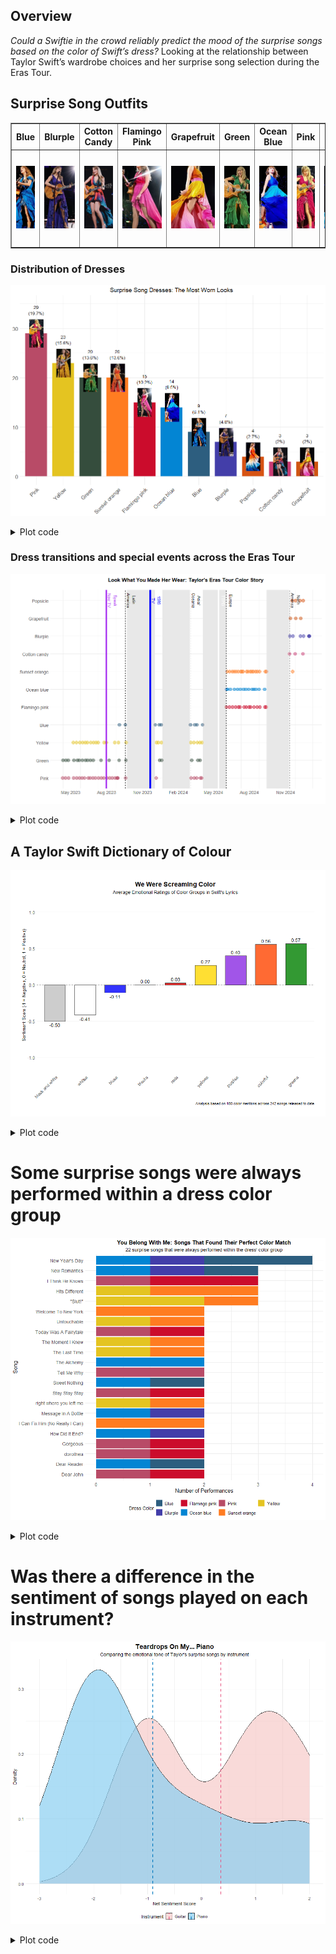 ## Overview

*Could a Swiftie in the crowd reliably predict the mood of the surprise
songs based on the color of Swift’s dress?* Looking at the relationship
between Taylor Swift’s wardrobe choices and her surprise song selection
during the Eras Tour.

## Surprise Song Outfits

<table border="1">
<tr>
<th>Blue</th>
<th>Blurple</th>
<th>Cotton Candy</th>
<th>Flamingo Pink</th>
<th>Grapefruit</th>
<th>Green</th>
<th>Ocean Blue</th>
<th>Pink</th>
<th>Popsicle</th>
<th>Sunset Orange</th>
<th>Yellow</th>
</tr>
<tr>
<td style="width:100px; height:150px; text-align:center; vertical-align:middle">
<img src="https://github.com/cmjt/studyinswift/blob/main/dress_images/images_high_res/cropped/blue.jpg?raw=true" width="100" height="100" style="object-fit:cover">
</td>
<td style="width:100px; height:150px; text-align:center; vertical-align:middle">
<img src="https://github.com/cmjt/studyinswift/blob/main/dress_images/images_high_res/cropped/blurple.jpg?raw=true" width="100" height="100" style="object-fit:cover">
</td>
<td style="width:100px; height:150px; text-align:center; vertical-align:middle">
<img src="https://github.com/cmjt/studyinswift/blob/main/dress_images/images_high_res/cropped/cotton_candy.jpg?raw=true" width="100" height="100" style="object-fit:cover">
</td>
<td style="width:100px; height:150px; text-align:center; vertical-align:middle">
<img src="https://github.com/cmjt/studyinswift/blob/main/dress_images/images_high_res/cropped/flamingo_pink.jpg?raw=true" width="100" height="100" style="object-fit:cover">
</td>
<td style="width:100px; height:150px; text-align:center; vertical-align:middle">
<img src="https://github.com/cmjt/studyinswift/blob/main/dress_images/images_high_res/cropped/grapefruit.jpg?raw=true" width="100" height="100" style="object-fit:cover">
</td>
<td style="width:100px; height:150px; text-align:center; vertical-align:middle">
<img src="https://github.com/cmjt/studyinswift/blob/main/dress_images/images_high_res/cropped/green.jpg?raw=true" width="100" height="100" style="object-fit:cover">
</td>
<td style="width:100px; height:150px; text-align:center; vertical-align:middle">
<img src="https://github.com/cmjt/studyinswift/blob/main/dress_images/images_high_res/cropped/ocean_blue.jpg?raw=true" width="100" height="100" style="object-fit:cover">
</td>
<td style="width:100px; height:150px; text-align:center; vertical-align:middle">
<img src="https://github.com/cmjt/studyinswift/blob/main/dress_images/images_high_res/cropped/pink.jpg?raw=true" width="100" height="100" style="object-fit:cover">
</td>
<td style="width:100px; height:150px; text-align:center; vertical-align:middle">
<img src="https://github.com/cmjt/studyinswift/blob/main/dress_images/images_high_res/cropped/popsicle.jpg?raw=true" width="100" height="100" style="object-fit:cover">
</td>
<td style="width:100px; height:150px; text-align:center; vertical-align:middle">
<img src="https://github.com/cmjt/studyinswift/blob/main/dress_images/images_high_res/cropped/sunset_orange.jpg?raw=true" width="100" height="100" style="object-fit:cover">
</td>
<td style="width:100px; height:150px; text-align:center; vertical-align:middle">
<img src="https://github.com/cmjt/studyinswift/blob/main/dress_images/images_high_res/cropped/yellow.jpg?raw=true" width="100" height="100" style="object-fit:cover">
</td>
</tr>
</table>

### Distribution of Dresses
![](https://github.com/cmjt/studyinswift/blob/main/README_files/figure-markdown_strict/unnamed-chunk-1-2.png?raw=true)

<details>
<summary>
Plot code
</summary>

```r
    require(tidyverse)
    require(ggimage)
    surpriseSongsDressColours <- "raw_data/surprise_songs.xlsx"
    surpriseSongsDressColours <- readxl::read_excel(surpriseSongsDressColours, sheet = "List")

    pianoSongsData <- surpriseSongsDressColours[surpriseSongsDressColours$Instrument == "Piano",]
    dressColorMapping <- unique(pianoSongsData %>% select(DressName, ColourHex1))
    colorPaletteDresses <- setNames(dressColorMapping$ColourHex1, dressColorMapping$DressName)
    pianoSongsData$Date <- as.Date(pianoSongsData$Date)
    pathToDressColours <- "dress_images/images_high_res/cropped/"
    pianoSongsData %>%
      count(DressName) %>%
      mutate(
        percentage = n / sum(n) * 100,
        imagePath = case_when(
          DressName == "Pink" ~paste0(pathToDressColours, "pink.jpg"),
          DressName == "Green" ~paste0(pathToDressColours, "green.jpg"),
          DressName == "Yellow" ~paste0(pathToDressColours, "yellow.jpg"),
          DressName == "Blue" ~paste0(pathToDressColours, "blue.jpg"),
          DressName == "Flamingo pink" ~ paste0(pathToDressColours,"flamingo_pink.jpg"),
          DressName == "Ocean blue" ~ paste0(pathToDressColours,"ocean_blue.jpg"),
          DressName == "Sunset orange" ~ paste0(pathToDressColours,"sunset_orange.jpg"),
          DressName == "Cotton candy" ~paste0(pathToDressColours, "cotton_candy.jpg"),
          DressName == "Blurple" ~paste0(pathToDressColours, "blurple.jpg"),
          DressName == "Grapefruit" ~ paste0(pathToDressColours,"grapefruit.jpg"),
          DressName == "Popsicle" ~ paste0(pathToDressColours,"popsicle.jpg"),
          # Add more conditions for each DressName
          TRUE ~ NA_character_
        )
      ) -> pianoSongsDataWithImages

pianoSongsData %>%
  count(DressName) %>%
  mutate(
    percentage = n / sum(n) * 100,
    imagePath = case_when(
      DressName == "Pink" ~paste0(pathToDressColours, "Pink.jpg"),
      DressName == "Green" ~paste0(pathToDressColours, "Green.jpg"),
      DressName == "Yellow" ~paste0(pathToDressColours, "Yellow.jpg"),
      DressName == "Blue" ~paste0(pathToDressColours, "Blue.jpg"),
      DressName == "Flamingo pink" ~ paste0(pathToDressColours,"Flamingo pink.jpg"),
      DressName == "Ocean blue" ~ paste0(pathToDressColours,"Ocean blue.jpg"),
      DressName == "Sunset orange" ~ paste0(pathToDressColours,"Sunset orange.jpg"),
      DressName == "Cotton candy" ~paste0(pathToDressColours, "Cotton candy.jpg"),
      DressName == "Blurple" ~paste0(pathToDressColours, "Blurple.jpg"),
      DressName == "Grapefruit" ~ paste0(pathToDressColours,"Grapefruit.jpg"),
      DressName == "Popsicle" ~ paste0(pathToDressColours,"Popsicle.jpg"),
      TRUE ~ NA_character_
    )
  ) -> pianoSongsDataWithImages

dressVis <- ggplot(pianoSongsDataWithImages, aes(x = reorder(DressName, -n), y = n, fill = DressName)) +
  geom_bar(stat = "identity", width = 0.8) +  
  geom_image(
    aes(image = imagePath, y = n),  
    size = 0.15,                    
    by = "height"                    
  ) +
  geom_text(
    aes(y = n + 3.8, label = paste0(n, "\n(", round(percentage, 1), "%)")),  
    vjust = 0,  
    color = "black",
    size = 4
  ) +
  scale_fill_manual(values = colorPaletteDresses) +
  theme_minimal() +
  labs(
    title = "Surprise Song Dresses: The Most Worn Looks",
    x = "Dress Color",
    y = "Count"
  ) +
  theme(
    axis.text.x = element_text(angle = 45, hjust = 1, size = 14),
    axis.text.y = element_text(size = 14),
    plot.title = element_text(hjust = 0.5, size = 16),
    axis.title.x = element_blank(),
    axis.title.y = element_blank(),
    legend.position = "none"
  ) +
  ylim(0, 35)  # Increase limit to prevent text from the pink dress from being cropped


ggsave("README_files/figure-markdown_strict/unnamed-chunk-1-2.png", width=10, height=8)

dressVis
```
</details>

### Dress transitions and special events across the Eras Tour
![](https://github.com/cmjt/studyinswift/blob/main/README_files/figure-markdown_strict/unnamed-chunk-1-3.png?raw=true)

<details>
<summary>
Plot code
</summary>

```r
# First, find the first date for each dress
dress_first_appearance <- pianoSongsData %>%
  group_by(DressName) %>%
  summarize(FirstAppearance = min(Date)) %>%
  arrange((FirstAppearance))

# Convert DressName to a factor with ordered levels
pianoSongsData$DressName <- factor(pianoSongsData$DressName, 
                                   levels = dress_first_appearance$DressName)

max_dress_level <- length(unique(pianoSongsData$DressName))

ggplot(pianoSongsData, aes(x = Date, y = DressName, color = ColourHex1)) +
  geom_point(size = 4, alpha = 0.5) +
  scale_color_identity() +
  theme_minimal() +
  labs(
    title = "Look What You Made Her Wear: Taylor's Eras Tour Color Story",
    x = "",
    y = ""
  ) +
  geom_rect(aes(xmin = as.Date("2023-08-28"), xmax = as.Date("2023-11-08"),
                ymin = -Inf, ymax = Inf), fill = "gray", alpha = 0.01, color = NA) +
  geom_rect(aes(xmin = as.Date("2023-11-27"), xmax = as.Date("2024-02-06"),
                ymin = -Inf, ymax = Inf), fill = "gray", alpha = 0.01, color = NA) +  
  geom_rect(aes(xmin = as.Date("2024-03-10"), xmax = as.Date("2024-05-08"),
                ymin = -Inf, ymax = Inf), fill = "gray", alpha = 0.01, color = NA) +
  geom_rect(aes(xmin = as.Date("2024-08-21"), xmax = as.Date("2024-10-17"),
                ymin = -Inf, ymax = Inf), fill = "gray", alpha = 0.01, color = NA) +
  # Vertical lines for the key events
  geom_vline(xintercept = as.Date("2024-05-09"), linetype = "dashed", color = "black") +
  geom_vline(xintercept = as.Date("2024-10-18"), linetype = "dashed", color = "black") +
  geom_vline(xintercept = as.Date("2023-08-24"), linetype = "dashed", color = "black") +
  geom_vline(xintercept = as.Date("2024-02-07"), linetype = "dashed", color = "black") +
  geom_vline(xintercept = as.Date("2024-04-19"), linetype = "solid", color = "white", size=2) +
  geom_vline(xintercept = as.Date("2023-07-07"), linetype = "solid", color = "purple", size =2) +
  geom_vline(xintercept = as.Date("2023-10-27"), linetype = "solid", color = "blue", size =2) +
  
  # Text annotations for the events above
  annotate("text", x = as.Date("2024-05-09"), y = max_dress_level, 
           label = "Europe", color = "black", angle = -90, vjust = -1) +
  annotate("text", x = as.Date("2024-10-18"), y = max_dress_level, 
           label = "North \nAmerica", color = "black", angle = -90, vjust = -0.2) +
  annotate("text", x = as.Date("2023-08-24"), y = max_dress_level, 
           label = "Latin \nAmerica", color = "black", angle = -90, vjust = -0.2) +
  annotate("text", x = as.Date("2024-02-07"), y = max_dress_level, 
           label = "Asia/\nOceania", color = "black", angle = -90, vjust = -0.2) +
  annotate("text", x = as.Date("2024-04-19"), y = max_dress_level, 
           label = "TTPD", color = "white", angle = -90, vjust = -1, 
           fontface = "bold") + ##this one is bold because white is hard to see, but TTPD IS white
   annotate("text", x = as.Date("2023-07-07"), y = max_dress_level, 
           label = "Speak\nNow TV", color = "purple", angle = -90, vjust = -0.2) +
  annotate("text", x = as.Date("2023-10-27"), y = max_dress_level, 
           label = "1989\nTV", color = "blue", angle = -90, vjust = -0.2) +
  
  scale_x_date(date_labels = "%b %Y", date_breaks = "3 months") +
  theme(axis.text.x = element_text(angle = 0, hjust = 1, size = 12),
        axis.text.y = element_text(size = 12),
        plot.title = element_text(hjust=0.5, size = 14, margin = margin(b = 20), face = "bold"),
        plot.margin = margin(t = 10, r = 10, b = 10, l = 10)
        )
```
</details>

## A Taylor Swift Dictionary of Colour
![](https://github.com/cmjt/studyinswift/blob/main/README_files/figure-markdown_strict/unnamed-chunk-1-4.png?raw=true)

<details>
<summary>
Plot code
</summary>

```r
# First, create expanded dataset with separated colors and meanings
rawColorData <- data.frame(
  colour = trimws(unlist(strsplit(allSongsMetadata$colour_MK, ";"))),
  meaning = trimws(unlist(strsplit(allSongsMetadata$colour_meaningMK, ";")))
) %>%
  filter(!is.na(colour) & !is.na(meaning))

colorSentimentScores <- rawColorData %>%
  mutate(
    meaning = trimws(meaning),  
    score = case_when(
      tolower(meaning) == "positive" ~ 1,
      tolower(meaning) == "neutral" ~ 0,
      tolower(meaning) == "negative" ~ -1,
      TRUE ~ NA_real_
    )
  )

# Calculate average sentiment for each individual color
individualColorSentiments <- colorSentimentScores %>%
  group_by(colour) %>%
  summarise(
    avgSentiment = mean(score, na.rm = TRUE),
    mentionCount = n()
  ) %>%
  ungroup()

# Create color groups mapping dataset
colorGroupMappings <- data.frame(
  colour = names(colorGroups),
  groupName = unlist(colorGroups)
)

# Calculate group-level sentiments
colorGroupSentiments <- individualColorSentiments %>%
  left_join(colorGroupMappings, by = "colour") %>%
  group_by(groupName) %>%
  summarise(
    groupSentiment = mean(avgSentiment, na.rm = TRUE),
    totalMentions = sum(mentionCount),
    colorsInGroup = n()
  ) %>%
  arrange(desc(groupSentiment))

# Print results
print("Individual Color Sentiments:")
print(individualColorSentiments %>% arrange(desc(avgSentiment)))

print("\nColor Group Sentiments:")
print(colorGroupSentiments)


## Finally, look at it:
# Create representative colors for each group
groupColors <- c(
  "purples" = "#8A2BE2",      # Using ultraviolet
  "yellows" = "#FFD700",      # Using gold
  "reds" = "#FF0000",         # Using red
  "blues" = "#0000FF",        # Using blue
  "greens" = "#008000",       # Using green
  "colorful" = "#FF4500",     # Using rainbow
  "black and white" = "#C0C0C0", # Using silver
  "whites" = "#FFFFFF",       # Using white
  "blacks" = "#000000"        # Using black
)

# Create the enhanced plot
ggplot(colorGroupSentiments, 
       aes(x = reorder(groupName, groupSentiment), 
           y = groupSentiment,
           fill = groupName)) +
  geom_hline(yintercept = 0, 
             linetype = "dashed", 
             color = "gray50",
             size = 0.3) +
  geom_bar(stat = "identity", 
           alpha = 0.8, 
           width = 0.7,
           color = "gray20",
           size = 0.5) +
  geom_text(aes(label = sprintf("%.2f", groupSentiment),
                vjust = ifelse(groupSentiment >= 0, -0.5, 1.5)),
            position = position_dodge(width = 0.7),
            size = 4) +
  scale_fill_manual(values = groupColors) +
  labs(
    title = "We Were Screaming Color",
    subtitle = "Average Emotional Ratings of Color Groups in Swift's Lyrics",
    x = NULL,
    y = "Sentiment Score (-1 = Negative, 0 = Neutral, 1 = Positive)",
    caption = paste("Analysis based on", nrow(rawColorData), "color mentions across 242 songs release to date")
  ) +
  theme_minimal() +
  theme(
    plot.title = element_text(hjust = 0.5, face = "bold", size = 16),
    plot.subtitle = element_text(hjust = 0.5, size = 12),
    axis.text.x = element_text(angle = 45, hjust = 1, size = 11, vjust =1),
    axis.text.y = element_text(size = 11),
    legend.position = "none",
    panel.grid.major.x = element_blank(),
    panel.grid.minor = element_blank(),
    plot.margin = margin(1, 1, 1, 1, "cm")
  ) +
  scale_y_continuous(
    limits = c(-1.1, 1.1),
    breaks = seq(-1, 1, 0.5)
  )

```
</details>


# Some surprise songs were always performed within a dress color group

![](https://github.com/cmjt/studyinswift/blob/main/README_files/figure-markdown_strict/unnamed-chunk-1-5.png?raw=true)

<details>
<summary>
Plot code
</summary>

```r
# Step 1: Calculate which songs were performed with only one color group
songs_with_single_color_group <- multiple_performances %>%
  group_by(`Song title`) %>%
  summarize(
    total_performances = n(),
    unique_color_groups = n_distinct(groupName),
    color_group = first(groupName)  # The color group used (since there's only one)
  ) %>%
  filter(unique_color_groups == 1, total_performances > 1) %>%
  arrange(desc(total_performances))

# Step 2: Filter the dataset to include only these songs
single_color_performances <- multiple_performances %>%
  filter(`Song title` %in% songs_with_single_color_group$`Song title`)

# Step 3: Cool! Now, visualize them:

ggplot(single_color_performances, aes(x = reorder(`Song title`, table(single_color_performances$`Song title`)[`Song title`]), 
                                      fill = DressName)) +
  geom_bar() +
  coord_flip() +
  scale_fill_manual(values = colorPaletteDresses) +
  labs(
    title = "You Belong With Me: Songs That Found Their Perfect Color Match",
    subtitle = paste0(nrow(songs_with_single_color_group), " surprise songs that were always performed within the dress' color group"),
    x = "Song",
    y = "Number of Performances",
    fill = "Dress Color"
  ) +
  theme_minimal() +
  theme(
    axis.text.y = element_text(size = 12),
    axis.text.x = element_text(size = 11),
    axis.title = element_text(size = 13),
    plot.title = element_text(hjust = 0.5, size = 14, face = "bold"),
    plot.subtitle = element_text(hjust = 0.5, size = 12),
    legend.title = element_text(size = 12),
    legend.text = element_text(size = 11),
    legend.position = "bottom"
  )
```
</details>


# Was there a difference in the sentiment of songs played on each instrument?
![](https://github.com/cmjt/studyinswift/blob/main/README_files/figure-markdown_strict/unnamed-chunk-1-6.png?raw=true)

<details>
<summary>
Plot code
</summary>

```r
# Let's examine both dataframes
str(surpriseSongsDressColours)
str(song_sentiment_scores)

# First, ensure both datasets have a normalized song name column
# For surpriseSongsDressColours
if(!"normalizedSongName" %in% colnames(surpriseSongsDressColours)) {
  surpriseSongsDressColours <- surpriseSongsDressColours %>%
    mutate(normalizedSongName = tolower(gsub("[^[:alnum:]]", "", `Song title`)))
}

# For song_sentiment_scores
song_sentiment_scores <- song_sentiment_scores %>%
  mutate(normalizedSongName = tolower(gsub("[^[:alnum:]]", "", track_name)))

# Now join using the normalized columns
instrument_sentiment_comparison <- surpriseSongsDressColours %>%
  left_join(song_sentiment_scores, by = "normalizedSongName") %>%
  filter(!is.na(Instrument), !is.na(net_sentiment))

# Create summary statistics by instrument
instrument_sentiment_summary <- instrument_sentiment_comparison %>%
  group_by(Instrument) %>%
  summarize(
    mean_sentiment = mean(net_sentiment, na.rm = TRUE),
    median_sentiment = median(net_sentiment, na.rm = TRUE),
    sd_sentiment = sd(net_sentiment, na.rm = TRUE),
    n_songs = n(),
    .groups = "drop"
  )

# Visualize the comparison
ggplot(instrument_sentiment_comparison, aes(x = net_sentiment, fill = Instrument)) +
  geom_density(alpha = 0.7) +
  geom_vline(data = instrument_sentiment_summary,
             aes(xintercept = mean_sentiment, color = Instrument),
             linetype = "dashed", size = 1) +
  scale_fill_manual(values = c("Piano" = "#89CFF0", "Guitar" = "#F7CAC9")) +
  scale_color_manual(values = c("Piano" = "#0077BE", "Guitar" = "#E75480")) +
  labs(
    title = "Teardrops On My... Piano",
    subtitle = "Comparing the emotional tone of Taylor's surprise songs by instrument",
    x = "Net Sentiment Score",
    y = "Density"
  ) +
  theme_minimal() +
  theme(
    plot.title = element_text(hjust = 0.5, size = 16, face = "bold"),
    plot.subtitle = element_text(hjust = 0.5, size = 12),
    axis.title = element_text(size = 12),
    axis.text = element_text(size = 10),
    legend.position = "bottom",
    legend.title = element_text(size = 12),
    legend.text = element_text(size = 10)
  )

# Step 5: Perform a statistical test to see if the difference is significant
t_test_result <- t.test(net_sentiment ~ Instrument, data = instrument_sentiment_comparison)
print(t_test_result)
```

</details>
